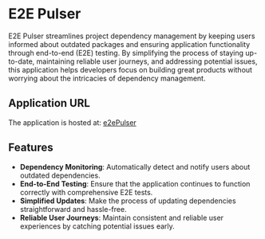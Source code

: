 # E2E Pulser

E2E Pulser streamlines project dependency management by keeping users informed about outdated packages and ensuring application functionality through end-to-end (E2E) testing. By simplifying the process of staying up-to-date, maintaining reliable user journeys, and addressing potential issues, this application helps developers focus on building great products without worrying about the intricacies of dependency management.

## Application URL

The application is hosted at: [e2ePulser](https://ofrepose.github.io/e2epulser/)

## Features

- **Dependency Monitoring**: Automatically detect and notify users about outdated dependencies.
- **End-to-End Testing**: Ensure that the application continues to function correctly with comprehensive E2E tests.
- **Simplified Updates**: Make the process of updating dependencies straightforward and hassle-free.
- **Reliable User Journeys**: Maintain consistent and reliable user experiences by catching potential issues early.

